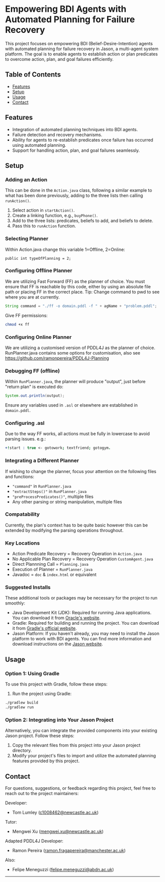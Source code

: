 # Empowering BDI Agents with Automated Planning for Failure Recovery

This project focuses on empowering BDI (Belief-Desire-Intention) agents with automated planning for failure recovery in Jason, a multi-agent system platform. The goal is to enable agents to establish action or plan predicates to overcome action, plan, and goal failures efficiently.

## Table of Contents

- [Features](#features)
- [Setup](#setup)
- [Usage](#usage)
- [Contact](#contact)

## Features

- Integration of automated planning techniques into BDI agents.
- Failure detection and recovery mechanisms.
- Ability for agents to re-establish predicates once failure has occurred using automated planning.
- Support for handling action, plan, and goal failures seamlessly.

## Setup

### Adding an Action

This can be done in the `Action.java` class, following a similar example to what has been done previously, adding to the three lists then calling `runAction()`.

1. Select action in `startAction()`.
2. Create a linking function, e.g., `buyPhone()`.
3. Add to the three lists: predicates, beliefs to add, and beliefs to delete.
4. Pass this to `runAction` function.


### Selecting Planner
Within Action.java change this variable 1=Offline, 2=Online:
```
public int typeOfPlanning = 2;
```
### Configuring Offline Planner

We are utilizing Fast Forward (FF) as the planner of choice. You must ensure that FF is reachable by this code, either by using an absolute file path or placing FF in the correct place. Tip: Change command to pwd to see where you are at currently.

```java
String command = "./ff -o domain.pddl -f " + agName + "problem.pddl";
```

Give FF permissions:

```bash
chmod +x ff
```

### Configuring Online Planner

We are utilizing a customised version of PDDL4J as the planner of choice. RunPlanner.java contains some options for customisation, also see https://github.com/ramonpereira/PDDL4J-Planning


### Debugging FF (offline)

Within `RunPlanner.java`, the planner will produce "output", just before "return plan" is executed do:

```java
System.out.println(output);
```

Ensure any variables used in `.asl` or elsewhere are established in `domain.pddl`.

### Configuring .asl

Due to the way FF works, all actions must be fully in lowercase to avoid parsing issues. e.g.:

```prolog
+!start : true <- gotowork; textfriend; gotogym.
```

### Integrating a Different Planner

If wishing to change the planner, focus your attention on the following files and functions:

- `"command"` in `RunPlanner.java`
- `"extractSteps()"` in `RunPlanner.java`
- `"preProcessPredicates()"`, multiple files
- Any other parsing or string manipulation, multiple files

### Compatability
Currently, the plan's context has to be quite basic however this can be extended by modifying the parsing operations throughout.

### Key Locations

- Action Predicate Recovery = Recovery Operation in `Action.java`
- No Applicable Plan Recovery = Recovery Operation `CustomAgent.java`
- Direct Plannning Call = `Planning.java`
- Execution of Planner = `RunPlanner.java`
- Javadoc = `doc` & `index.html` or equivalent

### Suggested Installs

These additional tools or packages may be necessary for the project to run smoothly:

- Java Development Kit (JDK): Required for running Java applications. You can download it from [Oracle's website](https://www.oracle.com/java/technologies/javase-jdk11-downloads.html).
- Gradle: Required for building and running the project. You can download it from [Gradle's official website](https://gradle.org/install/).
- Jason Platform: If you haven't already, you may need to install the Jason platform to work with BDI agents. You can find more information and download instructions on the [Jason website](https://jason-lang.github.io/doc/).

## Usage

### Option 1: Using Gradle

To use this project with Gradle, follow these steps:

1. Run the project using Gradle:

```bash
./gradlew build
./gradlew run
```

### Option 2: Integrating into Your Jason Project

Alternatively, you can integrate the provided components into your existing Jason project. Follow these steps:

1. Copy the relevant files from this project into your Jason project directory.
2. Modify your project's files to import and utilize the automated planning features provided by this project.

## Contact

For questions, suggestions, or feedback regarding this project, feel free to reach out to the project maintainers:

Developer:
- Tom Lumley (c1008462@newcastle.ac.uk)

Tutor:
- Mengwei Xu (mengwei.xu@newcastle.ac.uk)

Adapted PDDL4J Developer:
- Ramon Pereira (ramon.fragapereira@manchester.ac.uk)

Also:
- Felipe Meneguzzi (felipe.meneguzzi@abdn.ac.uk)

---
